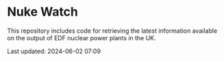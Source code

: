 # Nuke Watch

This repository includes code for retrieving the latest information available on the output of EDF nuclear power plants in the UK.

Last updated: 2024-06-02 07:09